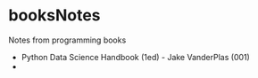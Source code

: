 # booksNotes
 Notes from programming books

* Python Data Science Handbook (1ed) - Jake VanderPlas (001)
* 